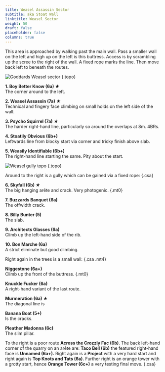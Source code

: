 ```yaml
---
title: Weasel Assassin Sector
subtitle: aka Stoat Wall
linktitle: Weasel Sector
weight: 50
draft: false
placeholder: false
columns: true
---
```



This area is approached by walking past the main wall. Pass a smaller wall on the left and high up on the left is this buttress. Access is by scrambling up the scree to the right of the wall. A fixed rope marks the line. Then move back left to beneath the routes.

![Goddards Weasel sector](/img/peak/stoney/goddards-weasel-sector.jpg)
{.topo}

<!-- ![Goddards Stoat Walls](/img/peak/stoney/Goddards-Stoat-Walls.jpg)
{.topo} -->

**1. Boy Better Know (6a) *★***  
The corner around to the left. 

**2. Weasel Assassin (7a) *★***  
Technical and fingery face climbing on small holds on the left side of the wall.

**3. Psycho Squirrel (7a) *★***  
The harder right-hand line, particularly so around the overlaps at 8m. 4BRs.

**4. Stoatily Obvious (6b+)**  
Leftwards line from blocky start via corner and tricky finish above slab.

**5. Weasily Identifiable (6b+)**  
The right-hand line starting the same. Pity about the start.

![Weasel gully topo](/img/peak/stoney/goddards-weasel-gully.jpg)
{.topo}

Around to the right is a gully which can be gained via a fixed rope:
{.csa}

**6. Skyfall (6b) *★***  
The big hanging arête and crack. Very photogenic.
{.mt0}

**7. Buzzards Banquet (6a)**  
The offwidth crack.

**8. Billy Bunter (5)**  
The slab.

**9. Architects Glasses (6a)**  
Climb up the left-hand side of the rib.

**10. Bon Marche (6a)**  
A strict eliminate but good climbing.

Right again in the trees is a small wall:
{.csa .mt4}

**Niggestone (6a+)**  
Climb up the front of the buttress.
{.mt0}

**Knuckle Fucker (6a)**  
A right-hand variant of the last route.

**Murmeration (6a) *★***  
The diagonal line is 

**Banana Boat (5+)**  
Is the cracks. 

**Pleather Madonna (6c)**  
The slim pillar. 


To the right is a poor route **Across the Crozzly Fac (6b)**. The back left-hand corner of the quarry on an arête are: **Taco Bell (6b)** the featured right-hand face is **Unnamed (6a+).** Right again is a **Project** with a very hard start and right again is **Top Knots and Tats (6a).** Further right is an orange tower with a grotty start, hence **Orange Tower (6c+)** a very testing final move.
{.csa}
